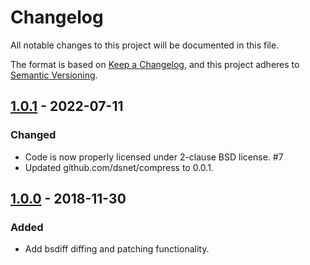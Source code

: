 # Changelog
All notable changes to this project will be documented in this file.

The format is based on [Keep a Changelog](https://keepachangelog.com/en/1.0.0/),
and this project adheres to [Semantic Versioning](https://semver.org/spec/v2.0.0.html).

## [1.0.1] - 2022-07-11
### Changed
- Code is now properly licensed under 2-clause BSD license. #7
- Updated github.com/dsnet/compress to 0.0.1.

## [1.0.0] - 2018-11-30
### Added
- Add bsdiff diffing and patching functionality.

[1.0.1]: https://github.com/icedream/go-bsdiff/releases/tag/v1.0.1
[1.0.0]: https://github.com/icedream/go-bsdiff/releases/tag/v1.0.0
